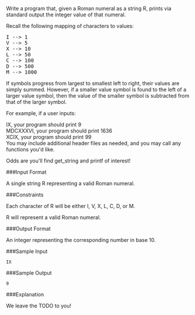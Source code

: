 Write a program that, given a Roman numeral as a string R, prints via standard output the integer value of that numeral.

Recall the following mapping of characters to values:

<pre>
I --> 1  
V --> 5  
X --> 10  
L --> 50  
C --> 100  
D --> 500  
M --> 1000
</pre>

If symbols progress from largest to smallest left to right, their values are simply summed. However, if a smaller value symbol is found to the left of a larger value symbol, then the value of the smaller symbol is subtracted from that of the larger symbol.

For example, if a user inputs:

IX, your program should print 9  
MDCXXXVI, your program should print 1636  
XCIX, your program should print 99  
You may include additional header files as needed, and you may call any functions you'd like.  

Odds are you'll find get_string and printf of interest!

###Input Format

A single string R representing a valid Roman numeral.

###Constraints

Each character of R will be either I, V, X, L, C, D, or M.

R will represent a valid Roman numeral.

###Output Format

An integer representing the corresponding number in base 10.

###Sample Input

`IX`

###Sample Output

`9`

###Explanation

We leave the TODO to you!
